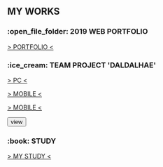 <h2>MY WORKS</h2>
<h3>:open_file_folder: 2019 WEB PORTFOLIO</h3>
<a href="https://tex9681.github.io/2019portfolio/portfolio/">&gt; PORTFOLIO &lt;</a>
<h3>:ice_cream: TEAM PROJECT 'DALDALHAE'</h3>
<a href="https://tex9681.github.io/2019portfolio/DAL/DALDALHAE_PC/pc_index.html">&gt; PC &lt;</a>

[&gt; MOBILE &lt;](https://tex9681.github.io/2019portfolio/DAL/DALDALHAE_MB_edit/m_index.html)

<a href="https://tex9681.github.io/2019portfolio/DAL/DALDALHAE_MB_edit/m_index.html" target="_blank ">&gt; MOBILE &lt;</a>

<button onclick="window.open('https://tex9681.github.io/2019portfolio/DAL/DALDALHAE_MB_edit/m_index.html','window','width=360,height=640')">view</button>

<h3>:book: STUDY</h3>
<a href="https://tex9681.github.io/nyam/html/">&gt; MY STUDY &lt;</a>
